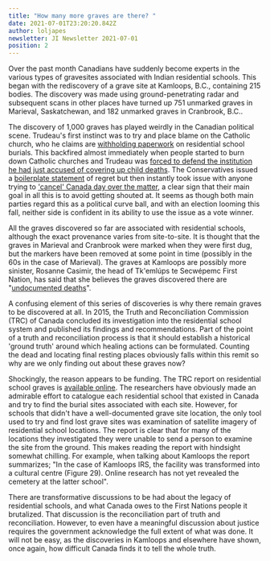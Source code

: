 ```yaml
---
title: "How many more graves are there? "
date: 2021-07-01T23:20:20.842Z
author: loljapes
newsletter: JI Newsletter 2021-07-01
position: 2
---
```

Over the past month Canadians have suddenly become experts in the various types of gravesites associated with Indian residential schools. This began with the rediscovery of a grave site at Kamloops, B.C., containing 215 bodies. The discovery was made using ground-penetrating radar and subsequent scans in other places have turned up 751 unmarked graves in Marieval, Saskatchewan, and 182 unmarked graves in Cranbrook, B.C..

The discovery of 1,000 graves has played weirdly in the Canadian political scene. Trudeau's first instinct was to try and place blame on the Catholic church, who he claims are [withholding paperwork](https://www.bbc.com/news/world-us-canada-57358292) on residential school burials. This backfired almost immediately when people started to burn down Catholic churches and Trudeau was [forced to defend the institution he had just accused of covering up child deaths](https://www.ctvnews.ca/politics/politicians-indigenous-leaders-say-burning-churches-not-the-way-to-get-justice-1.5492144). The Conservatives issued a [boilerplate statement](https://www.conservative.ca/conservative-leader-erin-otoole-on-heartbreaking-discovery-of-hundreds-of-unmarked-graves-in-saskatchewan/) of regret but then instantly took issue with anyone trying to ['cancel' Canada day over the matter](https://globalnews.ca/video/7989360/otoole-says-cancelling-canada-day-means-losing-opportunity-to-challenge-others-to-do-better), a clear sign that their main goal in all this is to avoid getting shouted at. It seems as though both main parties regard this as a political curve ball, and with an election looming this fall, neither side is confident in its ability to use the issue as a vote winner.

All the graves discovered so far are associated with residential schools, although the exact provenance varies from site-to-site. It is thought that the graves in Marieval and Cranbrook were marked when they were first dug, but the markers have been removed at some point in time (possibly in the 60s in the case of Marieval). The graves at Kamloops are possibly more sinister, Rosanne Casimir, the head of Tk'emlúps te Secwépemc First Nation, has said that she believes the graves discovered there are "[undocumented deaths](https://www.cbc.ca/news/canada/british-columbia/tk-eml%C3%BAps-te-secw%C3%A9pemc-215-children-former-kamloops-indian-residential-school-1.6043778)".

A confusing element of this series of discoveries is why there remain graves to be discovered at all. In 2015, the Truth and Reconciliation Commission (TRC) of Canada concluded its investigation into the residential school system and published its findings and recommendations. Part of the point of a truth and reconciliation process is that it should establish a historical 'ground truth' around which healing actions can be formulated. Counting the dead and locating final resting places obviously falls within this remit so why are we only finding out about these graves now?

Shockingly, the reason appears to be funding. The TRC report on residential school graves is [available online](https://ehprnh2mwo3.exactdn.com/wp-content/uploads/2021/05/AAA-Hamilton-cemetery-FInal.pdf). The researchers have obviously made an admirable effort to catalogue each residential school that existed in Canada and try to find the burial sites associated with each site. However, for schools that didn't have a well-documented grave site location, the only tool used to try and find lost grave sites was examination of satellite imagery of residential school locations. The report is clear that for many of the locations they investigated they were unable to send a person to examine the site from the ground. This makes reading the report with hindsight somewhat chilling. For example, when talking about Kamloops the report summarizes; "In the case of Kamloops IRS, the facility was transformed into a cultural centre (Figure 29). Online research has not yet revealed the cemetery at the latter school".

There are transformative discussions to be had about the legacy of residential schools, and what Canada owes to the First Nations people it brutalized. That discussion is the reconciliation part of truth and reconciliation. However, to even have a meaningful discussion about justice requires the government acknowledge the full extent of what was done. It will not be easy, as the discoveries in Kamloops and elsewhere have shown, once again, how difficult Canada finds it to tell the whole truth.